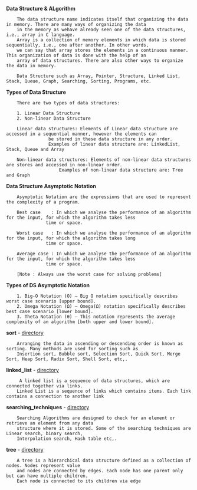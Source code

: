 **Data Structure & ALgorithm**

		The data structure name indicates itself that organizing the data in memory. There are many ways of organizing the data 
		in the memory as wehave already seen one of the data structures, i.e., array in C language. 
		Array is a collection of memory elements in which data is stored sequentially, i.e., one after another. In other words, 
		we can say that array stores the elements in a continuous manner. This organization of data is done with the help of an 
		array of data structures. There are also other ways to organize the data in memory.

		Data Structure such as Array, Pointer, Structure, Linked List, Stack, Queue, Graph, Searching, Sorting, Programs, etc.

**Types of Data Structure**

		There are two types of data structures:

		1. Linear Data Structure
		2. Non-linear Data Structure

		Linear data structures: Elements of Linear data structure are accessed in a sequential manner, however the elements can
					be stored in these data structure in any order. 
					Examples of linear data structure are: LinkedList, Stack, Queue and Array

		Non-linear data structures: Elements of non-linear data structures are stores and accessed in non-linear order. 
					    Examples of non-linear data structure are: Tree and Graph


**Data Structure Asymptotic Notation**

		Asymptotic Notation are the expressions that are used to represent the complexity of a program.

		Best case    : In which we analyse the performance of an algorithm for the input, for which the algorithm takes less
			       time or space.

		Worst case   : In which we analyse the performance of an algorithm for the input, for which the algorithm takes long
			       time or space.

		Average case : In which we analyse the performance of an algorithm for the input, for which the algorithm takes less 
			       time or space.

		[Note : Always use the worst case for solving problems]


**Types of DS Asymptotic Notation**

		1. Big-O Notation (Ο) – Big O notation specifically describes worst case scenario [upper bound].
		2. Omega Notation (Ω) – Omega(Ω) notation specifically describes best case scenario [lower bound].
		3. Theta Notation (θ) – This notation represents the average complexity of an algorithm [both upper and lower bound].

**sort** - <a href = "https://github.com/abinashprabakar/Advanced-C/tree/main/DSA/sort">directory</a>

		Arranging the data in ascending or descending order is known as sorting. Many methods are used for sorting such as 
		Insertion sort, Bubble sort, Selection Sort, Quick Sort, Merge Sort, Heap Sort, Radix Sort, Shell Sort, etc,.


**linked_list** - <a href = "https://github.com/abinashprabakar/Advanced-C/tree/main/DSA/linked_list">directory</a>

		 A linked list is a sequence of data structures, which are connected together via links. 
		Linked List is a sequence of links which contains items. Each link contains a connection to another link


**searching_techniques** - <a href = "https://github.com/abinashprabakar/Advanced-C/tree/main/DSA/searching_techniques">directory</a>

		Searching Algorithms are designed to check for an element or retrieve an element from any data 
		structure where it is stored. Some of the searching techniques are Linear search, binary search,
		Interpolation search, Hash table etc,.


**tree** - <a href = "https://github.com/abinashprabakar/Advanced-C/tree/main/DSA/tree">directory</a>

		A tree is a hierarchical data structure defined as a collection of nodes. Nodes represent value 
		and nodes are connected by edges. Each node has one parent only but can have multiple children. 
		Each node is connected to its children via edge
